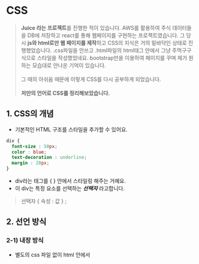 # CSS
>  **Juice 라는 프로젝트**를 진행한 적이 있습니다. AWS를 활용하여 주식 데이터들을 DB에 저장하고 react를 통해 웹페이지를 구현하는 프로젝트였습니다. 그 당시 **js와 html로만 웹 페이지를 제작**하고  CSS의 지식은 거의 밑바닥인 상태로 진행했었습니다. .css파일을 안쓰고 .html파일의 html태그 안에서 그냥 주먹구구식으로 스타일을 작성했었네요. bootstrap만을 이용하여 페이지를 꾸며 제가 원하는 모습대로 안나온 기억이 있습니다.<br><br> 그 때의 아쉬움 때문에 이렇게 CSS를 다시 공부하게 되었습니다. <br><br>**저만의 언어로 CSS를 정리해보았습니다.**
## 1. CSS의 개념
- 기본적인 HTML 구조를 스타일을 추가할 수 있어요. 
```CSS
div {
  font-size : 50px;
  color : blue;
  text-decoration : underline;
  margin : 20px;
}
```
- div라는 태그를 { } 안에서 스타일링 해주는 거예요.
- 이 div는 특정 요소를 선택하는 ___선택자___ 라고합니다.
> 선택자 { 속성 : 값 } ;
## 2. 선언 방식
### 2-1) 내장 방식
- 별도의 css 파일 없이 html 안에서 <style> 태그 안에서 사용합니다.
- 하지만.. css html js 서로 파일을 분리하는 것이 유지 보수 측면에서 좋겠죠? 권장하지 않아요.
### 2-2) 인라인 방식
```html
<div style = "color" : red;> </div>
```
- 편리해보이지만 CSS 우선순위 개념에서 인라인 방식이 너무 우선적입니다.
- 너무 지나치게 우선해서 덮어써가며 수정하고 싶어도 수정이 안되는 경우도 있어요. (유지보수가 힘들 수 있어요.)
### 2-3) 링크 방식 (병렬 방식)
```html
<link rel="stylesheet" href="./css/main.css">
```
- 링크를 통해 외부 css파일을 링크하는 방식입니다.
### 2-4) import 방식 (직렬 방식)
- html 내부에서는 👇👇👇
```html
<link rel="stylesheet" href="./css/main.css">
```
- css 내부에서는 👇👇👇 아래처럼 직렬로 연결합니다.
```css
@import url("./box.css"); // 또 다른 css 파일의 경로
```
- css가 또 다른 css파일을 부르는 구조입니다.
- main.css가 html에 연결이 되어 main.css가 box.css를 import 하기 전까지는 box.css는 html에 적용이 안 됩니다. (연결이 지연될 수 있어요.)
  
## 3. CSS 선택자
### 3-1) 기본 선택자
> 전체 선택자
```css
* {
  color : red;  
}
  ```
  - 모든 요소를 선택합니다.
  > 태그 선택자
  ```css
   li {
      color : red;
  }
  ```
  - 특정 태그 이름을 기준으로 선택합니다. 가장 기본적이죠?
  > 클래스 선택자 . 
  ```css
  .orange {
    color : red;
  }
  ```
  ```html
  <li class="orange"> 오렌지 </li>
  <div class="orange"> 오렌지 </div>
  ```
  - .이 꼭 필요합니다. 
  > 아이디 선택자 #
   ```css
  #orange {
    color : red;
  }
  ```
  ```html
  <li id="orange"> 오렌지 </li>
  ```
### 3-2) 복합 선택자
  - 기본 선택자를 조합해서 사용하는 겁니다.
  > 일치 선택자 
  - 선택자 A 와 선택자 B를 동시에 만족하는 요소 선택
  ```css
  span.orange {
    color : red;
  }
  ```
  - 태그는 span, 클래스는 orange 인 경우에 스타일 적용해!
  
  > 자식 선택자 >
  ```css
  ul > .orange {
    color : red;
  }
  ```
  ```html
  <ul>
    <li> 사과 </li>
    <li class = "orange"> 오렌지 </li>
  </ul>  
  ```
  - 부모요소가 ul인 자식 중에서 class가 oragne인 친구들만 스타일 적용해!
  
  > 하위 선택자 (띄어쓰기)
  ```css
  div .orange {
    color : red;
  }
  ```
  - 공백문자로 구분합니다.
  - div라는 태그 선택자 + class가 orange인 친구를 찾자.
  - 하위 선택자를 더 많이 사용합니다.
  
  > 인접 형제 선택자
  ```css
  .orange + li {
    color : red; 
  }
  ```
  ```html
  <ul>
    <li> 사과 </li>
    <li class = "orange"> 오렌지 </li>
    <li> 망고 </li>
    <li> 수박 </li>
  </ul>  
  ```
  - 같은 부모를 공유하는 li 태그 중 바로 **다음 형제 하나만** 골라요.
  - 신기하게도 오렌지가 아니라 망고가 선택되게 됩니다.
  
  > 일반 형제 선택자
  ```css
  .orange ~ li {
    color : red; 
  }
  ```
  ```html
  <ul>
    <li> 사과 </li>
    <li class = "orange"> 오렌지 </li>
    <li> 망고 </li>
    <li> 수박 </li>
  </ul>  
  ```
  - 같은 부모를 공유하는 li 태그 중 바로 **다음 형제 모두**를 골라요.
  - 망고와 수박이 선택됩니다.
### 3-3) 가상 클래스 선택자
  > Hover
  - **마우스 올리면 변화**를 만들 수 있어요.
  ```css
  a:hober {
    color : red;
  }
  ```
  - 마우스 커서를 a 태그 위에 올리면 빨간색으로 변하는 예제입니다.
  
  > Active
  - **마우스를 클릭하고 있는 동안 변화**를 만들 수 있어요.
  ```css
  a:active {
    color : red;
  }
  ```
  
  > Focus
  - 포커스는 가능한 요소가 일반적으로 input 요소입니다.
  - 마우스 눌렀을 때 켜집니다.
  ```css
  input:focus {
    background-color : orange;
  }
  ```
  - input 박스를 누르면 변화가 일어나요.
  - focus가 가능한 요소는 select, text area, input ... 정도가 있어요.
  - div같이 안되는 요소에는 html에서 tabindex="-1" 속성을 주면 되긴하는데 권장하지 않아요.
  
  > First Child 
  - 형제 요소 중 선택자가 첫째라면 선택합니다.
  ```css
  .fruits span:first-child{
    color : red;
  }
  ```
  - first-child 👉 형제 요소 중 첫째만 선택할건데
  - span 👉 span 태그를 가지는 친구여야하고
  - .fruit 띄어쓰기👉 fruit 클래스를 가지는 요소의 후손이여야해.
  
  > Last Child 
  - first-child라 똑같지만 막내를 찾는 겁니다.
  
  > Nth Child 
  - 비슷합니다.
  ```css
  .fruits *:nth-child(2){
    color : red;
  }
  ```
  👆👆 둘째를 찾을 건데 어떤 태그든 상관없이 fruits class의 후손이면 됨.
   ```css
  .fruits *:nth-child(2n){
    color : red;
  }
  ```
  👆👆 2번째, 4번째, ... 친구들을 찾을 겁니다.
  
  > 부정 선택자
  - Not 사용
  ```css
  .fruits *:note(span){
    color :red;
  }
  ```
  👆👆 span 제외하고 fruits class 내 모든 태그들을 선택합니다.
  
  ### 3-4) 가상 요소 선택자
  > Before
  - 콜론이 두 개!
  - before라는 가상의 요소를 만들어서 class 가 덮은 요소 앞에 삽입하는 선택자입니다.
  ```css
  .box::before {
    content:"앞!";
  }
  ```
  ```html
  <div class="box">
    뒤!
  </div>
  ```
  👉 출력이 **뒤!** 가 아니라** 앞! 뒤!** 로나옵니다.
  
  > After
  - 반대 개념이겠죠?
  ```css
  .box::after{
    content: "";
    display: block;
    width :30px;
    height :30px;
    background :royalblue;
  }
  ```
  - content는 필수로 써야합니다.
  - inline 방식이라 width,hegiht,background가 적용이 안됩니다.
  👉 ```css display: block; ```   속성을 추가하면 적용이 됩니다.
  
  ### 3-5) 속성 선택자
  > 속성만으로 찾기
  ```css
  [disabled] {
    color : red;
  }
  ```
  - disabled 라는 속성을 가진 태그들을 선택합니다.
   ```css
  [type] {
    color : red;
  }
  ```
  - type 이라는 속성을 가진 태그들을 선택합니다.
  > 속성= "값" 
   [type="password"] {
    color : red;
  }
  ```
  ❗️ 태그 없이도 속성,값으로 스타일을 적용시킬 태그들을찾을 수 있어요.
  
  
  ## 4. 스타일 상속
  - class에 스타일을 적용하면 class 하위 요소까지 상속되어 적용됩니다.
  ❗️ **글자/문자 관련 속성들이 대부분 상속됩니다.**<br>
  ### 4-1) 강제 상속 
  - css에서 attribute의 값을 inherit로 주면 됩니다.
  - inherit을 주면 원래 안되는 width, height, .... 같은 속성들도 부모의 것을 그대로 가져 옵니다.
  👇👇 부모 값이 바뀌면 따라서 바뀌어요.
  ```css
  .parent {
  width: 300px;
  height :400px;
  background-color:orange;
  }
  .child {
    width:100px;
    height: inherit;
    background-color : orange;
  }
  ```
  
  ## 5. 선택자 우선순위
  - 어떤 CSS 속성을 먼저 적용을 해줘야할까요?
  1. 점수 높은 선언부터!
  2. 점수 같으면 마지막에 해석된 선언이 우선!<br>

❗️❗️❗️ 우선순위 파악이 생각보다 어렵습니다!
|속성|점수|코드|
|:---:|:---:|:---|
|!important|99999999점| ```css color : red !important ``` 이거도 적당히 씁시다. 초보들만 많이 써요.
|직접 명시 (inline 선언 방식)|1000점|html 내부 선언 (피하는 게 좋아요 우선순위 너무 높아요 ㅠㅠ)|
|ID 선택자|100점|```css #color_yellow { ... }  ```|
|class 선택자|10점|```css .div { ... } ```|
|태그 선택자|1점|```css div { ...} |
|전체 선택자|0점|*|
|상속|0점|```css body {...} ```|
<br>
  
![image](https://user-images.githubusercontent.com/32920566/119309432-43ec8100-bca9-11eb-9d66-96ad48355c65.png)
  
  
  ## 6. 속성
  |제어 가능한 속성|구현|
  |:--:|:--|
  |박스|가로세로 너비, 내부여백 가진 박스|
  |글꼴, 문자|크기,두께|
  |배경|배경 색상,이미지|
  |배치|요소의 위치 조정|
  |플렉스(정렬)|hmtl은 기본적으로 수직이지만, 수평 정렬 시 사용|
  |전환|요소의 전과 후 상태를 애니메이션 처리|
  |변환|요소를 회전, 이동, 크기 조절|
  |띄움|요소를 공중으로 띄움(요소 주변으로 문자가 흐르도록 - 마치 신문기사에서 이미지 옆 글씨)|
  |애니메이션|전환보다 더 복잡한 애니메이션|
  |그리드|엑셀처럼 행과 열의 레이아웃을 만들 수 있음|
  |다단|한컴에서의 단 나누기|
  |필터|이미지 필터|
  
  ### 6-1) width, height
  
 👉 기본값 : auto <br>
 👉 단위 : px, em, vw 등
  
  * 인라인 요소 (eg. span) : 가로 요소가 최대한 줄어들도록 하고 width, height 같은 레이아웃 작업은 불가능합니다. (이건 글자를 처리하기 위한 거예요!)<br>
  * 블록 요소 (eg. div) : 가로 길이가 최대가 되도록
  * max-width, max-height<br>
  👉 최대 너비 제한<br>
  👉 기본값 : none <br>
  👉 단위 : p, em, vw 등<br>
  * min-width, min-height<br>
  👉 최대 너비 제한<br>
  👉 기본값 : 0 <br>
  👉 단위 : p, em, vw 등<br>
  
  |단위|내용|
  |:---:|:---|
  |em|해당 클래스에서의 글자 크기 == 1em|
  |rem|root 기준의 글자 크기 == 1rem|
  |vw|viewport의 가로|
  |vh|viewport의 세로|
  
  
  ❓ 0 px  0vw 뭐가 더 클까요? <br>
  ❗️0은 다 같으므로 단위를 붙이지 마세요!<br>
  
  ### 6-2) margin
  - 외부 여백 <br>
 👉 기본값 : 0 <br>
 👉 지정가능값 : auto (가운데 정렬입니다)<br>
 👉 단위 : px, em, vw 등
  ```css
    margin-bottom: 20px; /* 아래만 */
    margin : 10px 20px; /* 위아래 10px 좌우 20px */
    margin : 10px 20px 30px; /* 위 10px 좌우 20px 아래 40px */
    margin : 10px 20px 30px 40px; /* 시계방향으로 */
    margin : -20px 10px /* 음수로 두면 요소들이 겹쳐짐 */
  ```
  
   ### 6-3) padding
  
  - 내부 여백<br>
 👉 기본값 : 0 <br>
 👉 단위 : px, em, vw 등
  - margin 과 같은 순서로 값을 여러개 줄 수 있어요.
  
   ### 6-4) border 
  - 순서대로 선-두께, 선-종류, 선-색상 <br>
 👉 기본값 : black <br>
  
  ``` css
    border : 10px solid orange;
  ```
  1. border-width : medium thin thick 존재하지만 숫자로 씁시다. 위의 10px 처럼 숫자로! <br>
  2. border-style : solid (실선) , dashed (파선), dotted (점선), ... <br>
  3. border-color : 기본 black <br>
  👉 색상은 색상이름(Black), Hex 색상코드 (#FFFFFF) RGB - rgb(255,255,255), RGBA - rgba(0,0,0,0.5)로 표현할 수 있어요. <br>
  👉 border-top ,buttom, right, left 도 존재합니다. <br>
  
   ### 6-5) border-radius 
  - border를 둥굴게
 👉 기본값 : 0 <br>
  ```css
    border-radius : 10px; /* 전체를 둥글게 */ 
    border-radius : 0 10px 0 0; /* 오른쪽 상단만 둥글게 */
  ```
   ### 6-5) box-sizing
  - 요소의 크기 계산 기준을 지정 <br>
 👉 기본값 : content-box / 요소의 내용만으로 크기를 계산 <br> 
 👉 입력 가능값 : border-box / 요소 내용 + padding + border 를 다 합쳐서 크기를 계산<br>
  
  ```css 
      tem:first-child {
        border: 4px solid red; /* 경계선 추가하면 원래 요소가 더 커짐 */
        padding : 20px; /* 내부 패딩하면 요소가 더 커짐 */
        box-sizing : border-box; /* 하지만 이때 border-box하면 원래 크기를 유지하면서 경계선과 padding을 진행함! */
    }
  ```
  
   ### 6-6) overflow
  - 요소의 크기 이상으로 내용이 넘치면 넘친걸 어떻게 보여줄지 설정해요.
 👉 기본값 : visible / 넘쳐도 보여주세요 <br> 
 👉 입력 가능값 : hidden, scroll, auto / 이름만 봐도 느낌 오시죠?<br>
  ![image](https://user-images.githubusercontent.com/32920566/120620141-a27ae180-c497-11eb-86ac-a55fff2e816f.png)<br>
  ※ scroll은 가로 세로 축 무조건 만들어요 ㅠㅠ 그래서 그냥 auto로 자동적으로 스크롤바를 만들어주는게 일반적이예요<br>
  - overflow-x : x축 넘치는 부분만 체크해요
  - overflow-y : y축 넘치는 부분만 체크해요
  
  
 ### 6-7) display
  - 화면 출력을 어떻게 보여줄지 결정해요.
  
  
  |요소|설명|
  |---|---|
  |block|상자 요소|
  |inline|글자 요소|
  |inline-block|기본적으로 글자 + 상자 요소(가로 세로 지정이 가능해요)|
  |flex|플렉스 박스 (1차원 레이아웃, 축 1개)|
  |grid|그리드 (2차원 레이아웃, 축 2개)|
  |none|보여짐 특성 없어요, 화면에서 사라져|
  |기타|table, table-row, table-cell|
  ```css
  span{
      width : 120px;
      height : 30px;
      background-color: royalblue;
      color : white;
      display : block;
  }
  ```
  - 위처럼 inline값인 글씨를 block으로 만들어 가로, 세로 길이를 줄 수 있어요.
  
  ### 6-8) opacity
  - 요소의 투명도를 결정합니다.
 👉 기본값 :1 / 완전 불투명 <br> 
 👉 입력 가능값: 0~1 / 조절하세용<br>
  
  
  ### 6-9) 글꼴
  
  
  |속성|기능|구체적 내용|
  |:---:|:---:|:---|
  |font-size|글꼴 크기|기본적으로 16px|
  |font-weight|두께|700(bold), normal(400) 100~900으로 조절 가능합니다.|
  |font-style|글꼴 기울임|italic|
  |font-family|글꼴|글꼴1,글꼴2..... 글꼴계열 : 여러 후보 작성 가능, 앞의 후보부터 시도해보고 안되면 글꼴계열을 사용합니다. (글꼴 이름에 띄어쓰기 있으면 ""로 묶어주세요 아니면 다 ""로 묶는 습관 들여도 괜찮아요)<br> sans-serif : 고딕체 계열로 웹에서 대부분 씁니다. 따라서 글꼴계열로 작성하세요. |
  |line-weight|상하 장평|기본적으로 normal(1) eg) 1.4는 글꼴 크기의 1.4배가 높이가 됩니다. 뭔가 상하좌우 여백을 맞춰 정렬하려는 느낌이 있어요.|
  |text-decoration|문자 장식(선 긋기)|none, underline, overline, line-through|
  |text-align|정렬|left,right,center,justify(양쪽 정렬)|
  |color|글 생삭|rgb(0,0,0)이 기본값
  |text-indent|들여쓰기,내어쓰기|50px, -50px|
  
  
  ### 6-10) 배경
  ```css
    div {
      width : 200px;
  
      height : 100px;
  
      background-color : orange; /*이미지 색상 👉기본 transparent*/ 
  
      background-image : url("경로"); /*배경 이미지, 안전하게 따옴표를 써줍시다.*/
  
      background-size : 200px; /*이미지 가로 세로 크기 , 가로 세로 둘 다 작성할 수 있지만 가로만 쓰면 비율 조절 알아서 해줘요.
                                👉기본 : auto  가능값: cover(더 넓은범위에 맞춰서 짤림)contain(더 작은거에 맞춰서 안짤림), 단위 */
  
      background-repeat : no-repeat; /*기본적으로 이미지가 요소 크기에 맞추어 반복되어 나오므로 그걸 방지
                                       👉repeat, no-repeat, repeat-x, repeat-y사용 가능*/
  
      background-position : top right; /*이미지를 요소에 맞추어 정렬
                                        👉기본 : 0% 0%   방향 : top,bottom,center,right,left   단위 : px,em,rem*/
  
      background-position : 100px 30px; /*단위로도 사용가능*/
  
      background=attachment : /*배경 이미지 스크롤 특성 지정
                               👉기본 :scroll 가능값 : fixed(스크롤은 움직이는데 이미지는 가만히 있어요. 뷰포트에 고정) */
    }
  ```

   ### 6-11) 배치
  - 요소의 위치는 반드시 반드시 **어떠한 기준을 잡고 설정해야 해요!**  
  
  
  |속성|기능|구체적 내용|
  |:---:|:---:|:---|
  |position|요소의 위치를 지정|기본 : static / 가능값 : relative(요소 자신 기준), absolute(부모 요소 기준), fixed(뷰포트 기준), sticky(스크롤 영역 기준)|
  |top bottom left right|위치 지정 |기본 : auto, 가능값 : 양수 음수|
  
  ❗️❗️  position : relavtive를 이용하는 배치는 거의 사용하지 않아요. 대부분 absolute 써요. 다른 요소들의 위치가 혼동이 올 수 있기 때문이예요.<br>
  - position을 쓰면 동급 친구들과의 상호작용이 유지됩니다. absolute를 쓰면 동급 친구들과의 상호작용이 무너집니다.
  - position : absolute를 쓰려면 위치상 부모 요소를 지정해줘야 해요. 따라서 구조 상에서 부모한테 position: relative를 써줘야해요. ( position : relavtive 는 대부분 이 때만 사용됩니다.)
  - 개념이 헷갈릴 수 있어요. 부모를 계속 찾아간다고 생각하세요. 부모를 찾아갔는데 그 부모가 position : 값으로 지정이 되어있다면 사용가능하겠죠?<br>
  ※ absolute(부모 요소 기준), fixed(뷰포트 기준)를 사용하면 display :block이 기본적으로 적용됩니다.<br><br>
  ❗️❗️ 요소 쌓임 순서
  - 어떤 요소가 더 위에 보일지 결정하는 방식입니다.
  1. 요소에 position 속성이 있으면 더 위에 쌓여요. 
  2. z-index 속성의 숫자가 높을수록 위에 쌓여요.
  3. HTML의 구조로 볼 때 나중에 써질수록 위에 쌓여요.
  👇👇👇 아래 예시로 확인해봅시당.
  ```css
  .container .item:nth-child(1){
  width : 100px;
  height : 100px;
  position : relative;
  z-index : 1;         /*기본 0 이고 -1까지도 사용합니다. 귀찮다고 999 입력하면 관리가 어려워요! 코딩할때부터 잘 관리해서 써주세요.*/
}
.container .item:nth-child(2){
  width : 100px;
  height : 100px;
  position : absolute;
  top : 50px;
  left: 50px;
  z-index : 2; 
  
}
.container .item:nth-child(3){
  width : 100px;
  height : 100px;
  z-index : 3;
}
```
  ![image](https://user-images.githubusercontent.com/32920566/120648810-03fe7880-c4b7-11eb-8642-e91860a89b20.png)
<br><br>
### 6-12) 정렬 (flex)
  - 수평, 수직 정렬을 위해 사용합니다.
  - 부모 요소에 ``` dispaly : flex; ``` 주면 child들이 수평정렬 됩니다. 그러면, 부모를 flex container라고 부르고 child들을  flex items라고 부릅니다.
  ```css
    body {
      display : flex; /* inline-flex, inline, block을 넣을 수 있어요. */
    }
  ```
  -
  
  |부모요소 속성|기능|자세히|
  |:---:|:---:|:---|
  |flex-direction|주축 설정|``` 기본:row(수평), row-reverse, column(수직), column-reverse ```|
  |justify-content|주축의 정렬 방법(수평정렬, 가로정렬)|```기본:flex-start 가능값:flex-end,center```|
  |align-content|교차 축의 **여러 줄** 정렬 방법(수직정렬 느낌)|```기본:stretch 가능값:flex-start,flex-end,center```<br>stretch는 부모 container를 꽉 채우면서 정렬 그니깐 쭉 늘인다는거죠, flex-start는 child들이 다닥다닥 붙게 모두 start를 기준으로 정렬합니다.|
  |align-items|**한 줄**의 수직 정렬|```기본:stretch  가능값:flex-start,flex-end,center,baseline(문자 기준선) ``` |

  
  |자식요소 속성|기능|자세히|
  |:---:|:---:|:---|
  |flex-wrap|자식요소 줄바꿀까 말까|``` 기본:no-wrap, wrap``` no-wrap은 한줄에서 다하려고해서 찌그러지고 wrap은 넘치면 줄바꿈해줘요|
  |flex-grow|각 child가 가로로 늘어나는 비율|```기본:0  가능값:1, ...```|
  |flex-shrink|가로로 줄어드는 비율|```기본:1  가능값: 감소비율```  0으로 두면 parent 너비가 child 너비보다 작아도 child는 줄어들지 않아요.|
  |flex-basis|flex-grow를 위한 기준,기본 너비|```기본:auto(content(글자) 너비)  가능값: 0 ``` 0으로 설정하면 눈으로 봤을 때 레이아웃이 정말 제가 원하는 기준만큼 나뉩니다.|
  |order|flex item의 순서|```기본:0 (순서없음) 가능값 : 숫자``` 숫자가 작을수록 먼저 나와요. html구조 안바꿔도 원하는대로 출력할 수 있어요.|
  
  👉 flex를 가로라고 생각하세요 align을 세로라고 생각하세요. 여러 줄이면 align-content 한 줄이면 align-items 사용하면 됩니다.오키??<br>
  
   ### 6-13) 전환
  - 요소의 전 후 변환 상태를 자연스럽게 시간에 걸쳐 바뀌도록 하는 것을 전환 효과라고 합니다.
  
  |속성|기능|자세히|
  |---|---|---|
  |transition|전환이 지속되는 시간|필수로 써야해요.|
  |transition-property|전환 효과를 사용할 이름을 명시|```기본:all  가능값: 속성이름``` 가로너비만 영향을 받게하고 싶으면 ```transition : width 1s; ``` 이런식으로 작성| 
  |transition-duration|지속 시간을 설정||
  |transition-timing-function|타이밍 조절, 전환의 완급조절이랄까?|```기본:ease(느빠느) 가능:linear(일정),ease-in(느빠),ease-out(빠느),ease-in-out(느빠느),cubic-bezier(n,n,n,n)- 사용자 직접 정의```  easying 함수에 대한 이해가 중요하기 때문에 easying functions mdn 검색해보세요.|
  |transition-delay|대기시간|```기본:0 ```|
  
  ```css
  div {
    width:100px;
    height:100px;
    background-color:royalblue; 
    transition : 
      background-color 3s 1s, /* 따로따로 속성에 따른 전환효과 줄 수 있구요*/
      width .5s 1s            /*앞의 초는 duration이고 뒤의 초는 대기시간이예요*/
    ;
}
  ```
  
  ### 6-14) 변환
  - 뭔가 그래픽스 시간에 배웠던 느낌이네요 (눈좌표계, 세상좌표계... 이런거 배우면서 transform 행렬 수식도 많이 봤었는데.. 여튼)
  > transform : 변환함수1 변환함수2 변환함수3 ...;<br>
  👉 원근법, 이동, 크기, 회전, 기울임...
  
  #### 2D 변홤함수
  
  |변환함수|기능|
  |---|---|
  |translate(x,y)|이동|
  |translateX(x)|x축이동|
  |translateY(y)|y축이동|
  |scale(x,y)|크기|
  |rotate(45deg)|회전|
  |skewX(x)|x축 기울임|
  |skewY(y)|y축 기울임|
  
   👉 matrix(n,n,n,n,n) : 2차원 변환효과를 모두 나타낼 수 있는데, 편하게 위의 함수들로 작성합시다. <br>
  
  #### 3D 변홤함수
  
  |변환함수|기능|
  |---|---|
  |perspective(n)|원근법|
  |rotateX(x)|x축 기준 회전|
  |rotateY(y)|y축 기준 회전|
  
   👉 matrix3d(n,n,n,n,n,......,n) : 3차원 변환효과를 모두 나타낼 수 있는데, 편하게 위의 함수들로 작성합시다.(총 16개 작성해야하는데 좀;; 아니죠?) <br>
  
  ```css
  .container .item{
        width:100px;
        height: 100px;
        background-color: orange;
        transform : rotate(45deg) translate(40px,40px) scale(1.5) perspective(200px) rotateX(45deg) ; 
  }
  ```
  
   #### 속성
  1. ```perspective : 500px;```  👉 아래 설명 / 부모 기준 원근법
  2. ```backface-visibility : hidden ```  👉 기본:visible / 화면에서 뒷면은 안 보이게 할 수 있어요.
  3. 
  ❗️❗️❗️ perspective 주의점 있어요<br>
  - ```perspective :600px``` 속성 👉 관찰 대상의 **부모**에게 적용되므로 부모 요소 안에서 선언해야해요. / 기준점 : perspective-origin
  - ``` transform : perspective(600px) ``` 변환함수 👉 관찰 대상에게 적용 / 기준점 : transform-origin 
  
